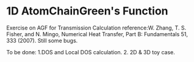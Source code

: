 # 1D AtomChainGreen's Function
Exercise on AGF for Transmission Calculation
reference:W. Zhang, T. S. Fisher, and N. Mingo, Numerical Heat Transfer, Part B: Fundamentals 51, 333 (2007).
Still some bugs.

To be done:
1.DOS and Local DOS calculation.
2. 2D & 3D toy case.
